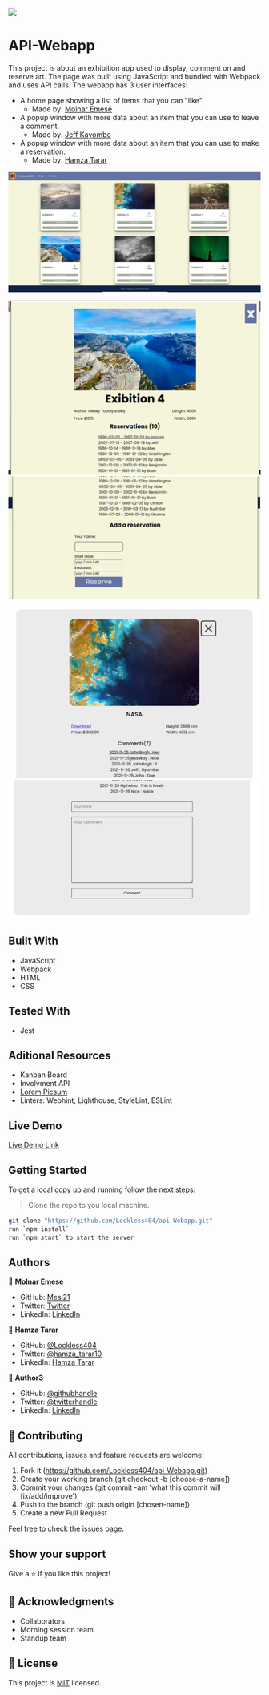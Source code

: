 ![](https://img.shields.io/badge/Microverse-blueviolet)

# API-Webapp

This project is about an exhibition app used to display, comment on and reserve art. The page was built using JavaScript and bundled with Webpack and uses API calls. The webapp has 3 user interfaces:
  - A home page showing a list of items that you can "like".
    * Made by: [Molnar Emese](https://github.com/Mesi21)
  - A popup window with more data about an item that you can use to leave a comment.
    * Made by: [Jeff Kayombo](https://github.com/JEFFKAY16)
  - A popup window with more data about an item that you can use to make a reservation.
    * Made by: [Hamza Tarar](https://github.com/Lockless404)

![Homepage Screenshot](./webApiHome.png)

![Reservation Popup Screenshot 1](./webApiRes1.png)
![Reservation Popup Screenshot 2](./webApiRes2.png)

![Comment Popup Screenshot 1](./webApiCom1.png)
![Comment Popup Screenshot 2](./webApiCom2.png)

## Built With

* JavaScript
* Webpack
* HTML
* CSS

## Tested With

* Jest

## Aditional Resources

* Kanban Board
* Involvment API
* [Lorem Picsum](https://picsum.photos) 
* Linters: Webhint, Lighthouse, StyleLint, ESLint

## Live Demo

[Live Demo Link](https://cocky-shockley-f14242.netlify.app/)


## Getting Started

To get a local copy up and running follow the next steps:
> Clone the repo to you local machine.
```bash
git clone "https://github.com/Lockless404/api-Webapp.git"
run `npm install`
run `npm start` to start the server
```

## Authors

👤 **Molnar Emese**
 
  - GitHub: [Mesi21](https://github.com/Mesi21)
  - Twitter: [Twitter](https://twitter.com/buksimesi21) 
  - LinkedIn: [LinkedIn](https://www.linkedin.com/in/emesemesimolnar/)

👤 **Hamza Tarar**

  - GitHub: [@Lockless404](https://github.com/Lockless404)
  - Twitter: [@hamza_tarar10](https://twitter.com/hamza_tarar10)
  - LinkedIn: [Hamza Tarar](https://www.linkedin.com/in/hamza-tarar-639685216/)

👤 **Author3**

  - GitHub: [@githubhandle](https://github.com/githubhandle)
  - Twitter: [@twitterhandle](https://twitter.com/twitterhandle)
  - LinkedIn: [LinkedIn](https://linkedin.com/in/linkedinhandle)

## 🤝 Contributing

All contributions, issues and feature requests are welcome!

1. Fork it (https://github.com/Lockless404/api-Webapp.git)
2. Create your working branch (git checkout -b [choose-a-name])
3. Commit your changes (git commit -am 'what this commit will fix/add/improve')
4. Push to the branch (git push origin [chosen-name])
5. Create a new Pull Request

Feel free to check the [issues page](../../issues/).

## Show your support

Give a ⭐️ if you like this project!

## :wave: Acknowledgments

* Collaborators
* Morning session team
* Standup team

## 📝 License

This project is [MIT](./MIT.md) licensed.
